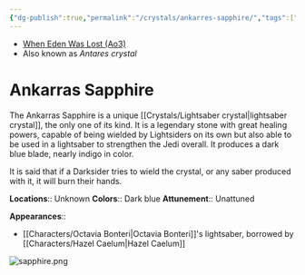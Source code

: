 ```yaml
---
{"dg-publish":true,"permalink":"/crystals/ankarres-sapphire/","tags":["blue","unattuned","crystal"],"noteIcon":"saber1"}
---
```


- [When Eden Was Lost (Ao3)](https://archiveofourown.org/works/19334440)
- Also known as *Antares crystal*
# Ankarras Sapphire

The Ankarras Sapphire is a unique [[Crystals/Lightsaber crystal\|lightsaber crystal]], the only one of its kind. It is a legendary stone with great healing powers, capable of being wielded by Lightsiders on its own but also able to be used in a lightsaber to strengthen the Jedi overall. It produces a dark blue blade, nearly indigo in color.

It is said that if a Darksider tries to wield the crystal, or any saber produced with it, it will burn their hands. 

**Locations**::  Unknown
**Colors**::  Dark blue
**Attunement**::  Unattuned

**Appearances**::
- [[Characters/Octavia Bonteri\|Octavia Bonteri]]'s lightsaber, borrowed by [[Characters/Hazel Caelum\|Hazel Caelum]]


![sapphire.png](/img/user/Photos/sapphire.png)